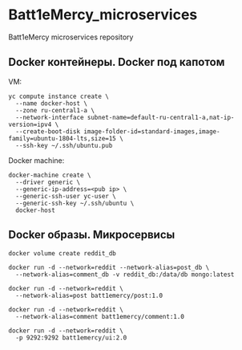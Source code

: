 # Batt1eMercy_microservices
Batt1eMercy microservices repository  

## Docker контейнеры. Docker под капотом
VM:
```
yc compute instance create \
  --name docker-host \
  --zone ru-central1-a \
  --network-interface subnet-name=default-ru-central1-a,nat-ip-version=ipv4 \
  --create-boot-disk image-folder-id=standard-images,image-family=ubuntu-1804-lts,size=15 \
  --ssh-key ~/.ssh/ubuntu.pub
```
  
Docker machine:  
```
docker-machine create \
  --driver generic \
  --generic-ip-address=<pub ip> \
  --generic-ssh-user yc-user \
  --generic-ssh-key ~/.ssh/ubuntu \
  docker-host
```
## Docker образы. Микросервисы

``` docker volume create reddit_db ```
```
docker run -d --network=reddit --network-alias=post_db \
  --network-alias=comment_db -v reddit_db:/data/db mongo:latest
```
```
docker run -d --network=reddit \
  --network-alias=post batt1emercy/post:1.0
```
```
docker run -d --network=reddit \
  --network-alias=comment batt1emercy/comment:1.0
```
```
docker run -d --network=reddit \
  -p 9292:9292 batt1emercy/ui:2.0
```
